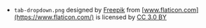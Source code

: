 
- `tab-dropdown.png` designed by [Freepik](http://www.freepik.com/)
 from [www.flaticon.com](https://www.flaticon.com/) is licensed by [CC 3.0 BY](http://creativecommons.org/licenses/by/3.0/)
